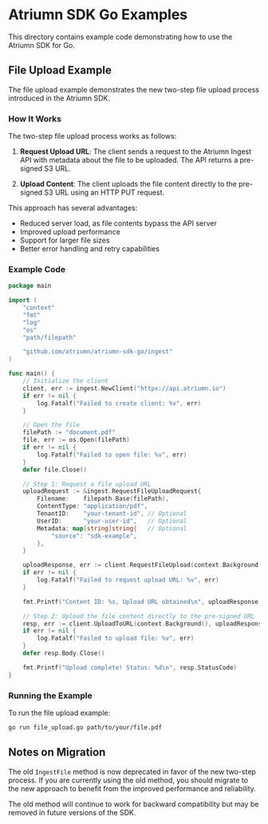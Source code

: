 # Atriumn SDK Go Examples

This directory contains example code demonstrating how to use the Atriumn SDK for Go.

## File Upload Example

The file upload example demonstrates the new two-step file upload process introduced in the Atriumn SDK.

### How It Works

The two-step file upload process works as follows:

1. **Request Upload URL**: The client sends a request to the Atriumn Ingest API with metadata about the file to be uploaded. The API returns a pre-signed S3 URL.

2. **Upload Content**: The client uploads the file content directly to the pre-signed S3 URL using an HTTP PUT request.

This approach has several advantages:

- Reduced server load, as file contents bypass the API server
- Improved upload performance
- Support for larger file sizes
- Better error handling and retry capabilities

### Example Code

```go
package main

import (
	"context"
	"fmt"
	"log"
	"os"
	"path/filepath"

	"github.com/atriumn/atriumn-sdk-go/ingest"
)

func main() {
	// Initialize the client
	client, err := ingest.NewClient("https://api.atriumn.io")
	if err != nil {
		log.Fatalf("Failed to create client: %v", err)
	}

	// Open the file
	filePath := "document.pdf"
	file, err := os.Open(filePath)
	if err != nil {
		log.Fatalf("Failed to open file: %v", err)
	}
	defer file.Close()

	// Step 1: Request a file upload URL
	uploadRequest := &ingest.RequestFileUploadRequest{
		Filename:    filepath.Base(filePath),
		ContentType: "application/pdf",
		TenantID:    "your-tenant-id", // Optional
		UserID:      "your-user-id",   // Optional
		Metadata: map[string]string{   // Optional
			"source": "sdk-example",
		},
	}

	uploadResponse, err := client.RequestFileUpload(context.Background(), uploadRequest)
	if err != nil {
		log.Fatalf("Failed to request upload URL: %v", err)
	}

	fmt.Printf("Content ID: %s, Upload URL obtained\n", uploadResponse.ContentID)

	// Step 2: Upload the file content directly to the pre-signed URL
	resp, err := client.UploadToURL(context.Background(), uploadResponse.UploadURL, "application/pdf", file)
	if err != nil {
		log.Fatalf("Failed to upload file: %v", err)
	}
	defer resp.Body.Close()

	fmt.Printf("Upload complete! Status: %d\n", resp.StatusCode)
}
```

### Running the Example

To run the file upload example:

```bash
go run file_upload.go path/to/your/file.pdf
```

## Notes on Migration

The old `IngestFile` method is now deprecated in favor of the new two-step process. If you are currently using the old method, you should migrate to the new approach to benefit from the improved performance and reliability.

The old method will continue to work for backward compatibility but may be removed in future versions of the SDK.
